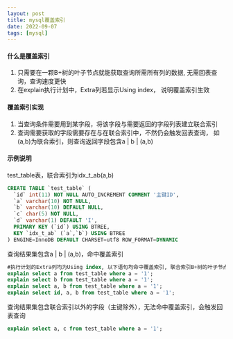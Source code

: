 ```yaml
---
layout: post
title: mysql覆盖索引
date: 2022-09-07
tags: [mysql]
---
```


#### 什么是覆盖索引
1. 只需要在一颗B+树的叶子节点就能获取查询所需所有列的数据, 无需回表查询，查询速度更快
2. 在explain执行计划中，Extra列若显示Using index， 说明覆盖索引生效

#### 覆盖索引实现
1. 当查询条件需要用到某字段，将该字段与需要返回的字段列表建立联合索引
2. 查询需要获取的字段需要存在与在联合索引中，不然仍会触发回表查询， 如(a,b)为联合索引，则查询返回字段包含a | b | (a,b)

#### 示例说明
test_table表，联合索引为idx_t_ab(a,b)
```sql
CREATE TABLE `test_table` (
  `id` int(11) NOT NULL AUTO_INCREMENT COMMENT '主键ID',
  `a` varchar(10) NOT NULL,
  `b` varchar(10) DEFAULT NULL,
  `c` char(5) NOT NULL,
  `d` varchar(1) DEFAULT 'I',
  PRIMARY KEY (`id`) USING BTREE,
  KEY `idx_t_ab` (`a`,`b`) USING BTREE
) ENGINE=InnoDB DEFAULT CHARSET=utf8 ROW_FORMAT=DYNAMIC
```
查询结果集包含a | b | (a,b)，命中覆盖索引
```sql
#执行计划的Extra列均为Using index, 以下语句均命中覆盖索引, 联合索引B+树的叶子节点即可找到所需字段,不会触发回表查询
explain select a from test_table where a = '1';
explain select b from test_table where a = '1';
explain select a, b from test_table where a = '1';
explain select id, a, b from test_table where a = '1';
```
查询结果集包含联合索引以外的字段（主键除外），无法命中覆盖索引，会触发回表查询
```sql
explain select a, c from test_table where a = '1';
```




